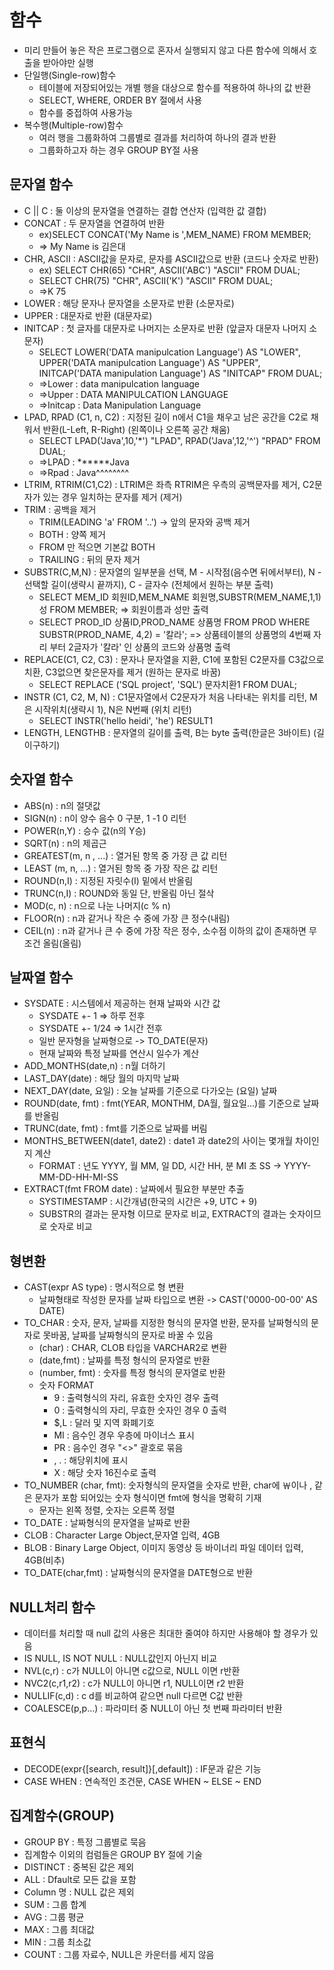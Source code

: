 
# 함수
- 미리 만들어 놓은 작은 프로그램으로 혼자서 실행되지 않고 다른 함수에 의해서 호출을 받아야만 실행
- 단일행(Single-row)함수
    - 테이블에 저장되어있는 개별 행을 대상으로 함수를 적용하여 하나의 값 반환
    - SELECT, WHERE, ORDER BY 절에서 사용
    - 함수를 중접하여 사용가능
- 복수행(Multiple-row)함수
    - 여러 행을 그룹화하여 그룹별로 결과를 처리하여 하나의 결과 반환
    - 그룹화하고자 하는 경우 GROUP BY절 사용

## 문자열 함수
- C || C : 둘 이상의 문자열을 연결하는 결합 연산자 (입력한 값 결합)
- CONCAT : 두 문자열을 연결하여 반환
    - ex)SELECT CONCAT('My Name is ',MEM_NAME) FROM MEMBER;
    - => My Name is 김은대
- CHR, ASCII : ASCII값을 문자로, 문자를 ASCII값으로 반환 (코드나 숫자로 반환)
    - ex) SELECT CHR(65) "CHR", ASCII('ABC') "ASCII" FROM DUAL;
    - SELECT CHR(75) "CHR", ASCII('K') "ASCII" FROM DUAL;
    - =>K	75
- LOWER : 해당 문자나 문자열을 소문자로 반환 (소문자로)
- UPPER : 대문자로 반환 (대문자로)
- INITCAP : 첫 글자를 대문자로 나머지는 소문자로 반환 (앞글자 대문자 나머지 소문자) 
    - SELECT LOWER('DATA manipulcation Language') AS "LOWER", UPPER('DATA manipulcation Language') AS "UPPER", INITCAP('DATA manipulation Language') AS "INITCAP" FROM DUAL;
    - =>Lower : data manipulcation language
    - =>Upper : DATA MANIPULCATION LANGUAGE
    - =>Initcap : Data Manipulation Language
- LPAD, RPAD (C1, n, C2) : 지정된 길이 n에서 C1을 채우고 남은 공간을 C2로 채워서 반환(L-Left, R-Right) (왼쪽이나 오른쪽 공간 채움)
    - SELECT LPAD('Java',10,'*') "LPAD", RPAD('Java',12,'^') "RPAD" FROM    DUAL;
     - =>LPAD : ******Java
     - =>Rpad : Java^^^^^^^^
- LTRIM, RTRIM(C1,C2) : LTRIM은 좌측 RTRIM은 우측의 공백문자를 제거, C2문자가 있는 경우 일치하는 문자를 제거 (제거)
- TRIM : 공백을 제거
    - TRIM(LEADING 'a' FROM '..') -> 앞의 문자와 공백 제거
    - BOTH : 양쪽 제거
    - FROM 만 적으면 기본값 BOTH
    - TRAILING : 뒤의 문자 제거
- SUBSTR(C,M,N) : 문자열의 일부분을 선택, M - 시작점(음수면 뒤에서부터), N - 선택할 길이(생략시 끝까지), C - 글자수  (전체에서 원하는 부분 출력)
    - SELECT  MEM_ID 회원ID,MEM_NAME 회원명,SUBSTR(MEM_NAME,1,1) 성 FROM MEMBER; => 회원이름과 성만 출력
    - SELECT  PROD_ID 상품ID,PROD_NAME 상품명 FROM PROD WHERE  SUBSTR(PROD_NAME, 4,2) = '칼라'; => 상품테이블의 상품명의 4번째 자리 부터 2글자가 '칼라' 인 상품의 코드와 상품명 출력
- REPLACE(C1, C2, C3) : 문자나 문자열을 지환, C1에 포함된 C2문자를 C3값으로 치환, C3없으면 찾은문자를 제거 (원하는 문자로 바꿈)
    - SELECT REPLACE ('SQL project', 'SQL') 문자치환1 FROM DUAL;
- INSTR (C1, C2, M, N) : C1문자열에서 C2문자가 처음 나타내는 위치를 리턴, M은 시작위치(생략시 1), N은 N번째 (위치 리턴)
    - SELECT  INSTR('hello heidi', 'he') RESULT1
- LENGTH, LENGTHB : 문자열의 길이를 출력, B는 byte 출력(한글은 3바이트) (길이구하기)


## 숫자열 함수
- ABS(n) : n의 절댓값
- SIGN(n) : n이 양수 음수 0 구분, 1 -1 0 리턴
- POWER(n,Y) : 승수 값(n의 Y승)
- SQRT(n) : n의 제곱근
- GREATEST(m, n , ...) : 열거된 항목 중 가장 큰 값 리턴
- LEAST (m, n, ...) : 열거된 항목 중 가장 작은 값 리턴
- ROUND(n,I) : 지정된 자릿수(I) 밑에서 반올림
- TRUNC(n,I) : ROUND와 동일 단, 반올림 아닌 절삭
- MOD(c, n) : n으로 나눈 나머지(c % n)
- FLOOR(n) : n과 같거나 작은 수 중에 가장 큰 정수(내림)
- CEIL(n) : n과 같거나 큰 수 중에 가장 작은 정수, 소수점 이하의 값이 존재하면 무조건 올림(올림)

## 날짜열 함수
- SYSDATE : 시스템에서 제공하는 현재 날짜와 시간 값
    - SYSDATE +- 1 => 하루 전후
    - SYSDATE +- 1/24 => 1시간 전후
    - 일반 문자형을 날짜형으로 -> TO_DATE(문자)
    - 현재 날짜와 특정 날짜를 연산시 일수가 계산
- ADD_MONTHS(date,n) : n월 더하기
- LAST_DAY(date) : 해당 월의 마지막 날짜
- NEXT_DAY(date, 요일) : 오늘 날짜를 기준으로 다가오는 (요일) 날짜
- ROUND(date, fmt) : fmt(YEAR, MONTHM, DA월, 월요일...)를 기준으로 날짜를 반올림
- TRUNC(date, fmt) : fmt를 기준으로 날짜를 버림
- MONTHS_BETWEEN(date1, date2) : date1 과  date2의 사이는 몇개월 차이인지 계산
    - FORMAT : 년도 YYYY, 월 MM, 일 DD, 시간 HH, 분 MI 초 SS -> YYYY-MM-DD-HH-MI-SS
- EXTRACT(fmt FROM date) : 날짜에서 필요한 부분만 추출
    - SYSTIMESTAMP : 시간개념(한국의 시간은 +9, UTC + 9)
    - SUBSTR의 결과는 문자형 이므로 문자로 비교, EXTRACT의 결과는 숫자이므로 숫자로 비교

## 형변환
- CAST(expr AS type) : 명시적으로 형 변환
    - 날짜형태로 작성한 문자를 날짜 타입으로 변환 -> CAST('0000-00-00' AS DATE)
- TO_CHAR : 숫자, 문자, 날짜를 지정한 형식의 문자열 반환, 문자를 날짜형식의 문자로 못바꿈, 날짜를 날짜형식의 문자로 바꿀 수 있음
    - (char) : CHAR, CLOB 타입을 VARCHAR2로 변환
    - (date,fmt) : 날짜를 특정 형식의 문자열로 반환
    - (number, fmt) : 숫자를 특정 형식의 문자열로 반환
    - 숫자 FORMAT
        - 9 : 출력형식의 자리, 유효한 숫자인 경우 출력
        - 0 : 출력형식의 자리, 무효한 숫자인 경우 0 출력
        - $,L : 달러 및 지역 화폐기호
        - MI : 음수인 경우 우층에 마이너스 표시
        - PR : 음수인 경우 "<>" 괄호로 묶음
        - , . : 해당위치에 표시
        - X : 해당 숫자 16진수로 출력
- TO_NUMBER (char, fmt): 숫자형식의 문자열을 숫자로 반환, char에 ￦이나 , 같은 문자가 포함 되어있는 숫자 형식이면 fmt에 형식을 명확히 기재
    - 문자는 왼쪽 정렬, 숫자는 오른쪽 정렬
- TO_DATE : 날짜형식의 문자열을 날짜로 반환
- CLOB : Character Large Object,문자열 입력, 4GB
- BLOB : Binary Large Object, 이미지 동영상 등 바이너리 파일 데이터 입력, 4GB(비추)
- TO_DATE(char,fmt) : 날짜형식의 문자열을 DATE형으로 반환

## NULL처리 함수
- 데이터를 처리할 때 null 값의 사용은 최대한 줄여야 하지만 사용해야 할 경우가 있음
- IS NULL, IS NOT NULL : NULL값인지 아닌지 비교
- NVL(c,r) : c가 NULL이 아니면 c값으로, NULL 이면 r반환
- NVC2(c,r1,r2) : c가 NULL이 아니면 r1, NULL이면 r2 반환
- NULLIF(c,d) : c d를 비교하여 같으면 null 다르면 C값 반환
- COALESCE(p,p...) : 파라미터 중  NULL이 아닌 첫 번째 파라미터 반환

## 표현식
- DECODE(expr{[search, result]}[,default]) : IF문과 같은 기능
- CASE WHEN : 연속적인 조건문, CASE WHEN ~ ELSE ~ END

 ## 집계함수(GROUP)
 - GROUP BY : 특정 그룹별로 묵음
 - 집계함수 이외의 컴럼들은 GROUP BY 절에 기술
 - DISTINCT : 중복된 값은 제외
- ALL : Dfault로 모든 값을 포함
- Column 명 : NULL 값은 제외
 - SUM : 그룹 합계    
 - AVG : 그룹 평균
 - MAX : 그룹 최대값
 - MIN : 그룹 최소값
 - COUNT : 그룹 자료수, NULL은 카운터를 세지 않음